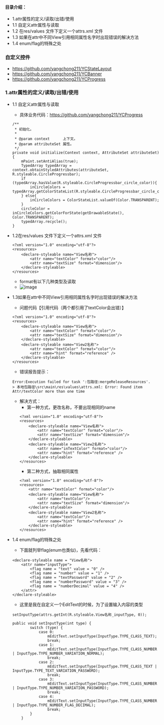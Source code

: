 #### 目录介绍：
- 1.attr属性的定义/读取/出错/使用
- 1.1 自定义attr属性与读取
- 1.2 在res/values 文件下定义一个attrs.xml 文件
- 1.3 如果在attr中不同View引用相同属性名字时出现错误的解决方法
- 1.4 enum/flag的特殊之处

### 自定义控件
- https://github.com/yangchong211/YCStateLayout
- https://github.com/yangchong211/YCBanner
- https://github.com/yangchong211/YCProgress


### 1.attr属性的定义/读取/出错/使用
* 1.1 自定义attr属性与读取
    - 具体业务代码：https://github.com/yangchong211/YCProgress
    ```
    /**
     * 初始化。
     *
     * @param context      上下文。
     * @param attributeSet 属性。
     */
    private void initialize(Context context, AttributeSet attributeSet) {
        mPaint.setAntiAlias(true);
        TypedArray typedArray = context.obtainStyledAttributes(attributeSet, R.styleable.CircleProgressbar);
        if (typedArray.hasValue(R.styleable.CircleProgressbar_circle_color)){
            inCircleColors = typedArray.getColorStateList(R.styleable.CircleProgressbar_circle_color);
        } else{
            inCircleColors = ColorStateList.valueOf(Color.TRANSPARENT);
        }
        circleColor = inCircleColors.getColorForState(getDrawableState(), Color.TRANSPARENT);
        typedArray.recycle();
    }
    ```


* 1.2在res/values 文件下定义一个attrs.xml 文件
    ```
    <?xml version="1.0" encoding="utf-8"?> 
    <resources> 
        <declare-styleable name="View名称"> 
            <attr name="textColor" format="color"/> 
            <attr name="textSize" format="dimension"/>
        </declare-styleable>
    </resources>
    ```
	* format有以下几种类型及读取
	* ![image](https://upload-images.jianshu.io/upload_images/4432347-9310dfbba440a4d0.png?imageMogr2/auto-orient/strip%7CimageView2/2/w/1240)




* 1.3如果在attr中不同View引用相同属性名字时出现错误的解决方法
	* 问题代码【引用代码（两个都引用了textColor会出错）】
    ```
    <?xml version="1.0" encoding="utf-8"?> 
    <resources> 
        <declare-styleable name="View名称"> 
            <attr name="textColor" format="color"/> 
            <attr name="textSize" format="dimension"/>
        </declare-styleable>
        <declare-styleable name="View2名称"> 
            <attr name="textColor" format="color"/> 
            <attr name="hint" format="reference" />
        </declare-styleable>
    </resources>
    ```
	* 错误报告提示：
    ```
    Error:Execution failed for task ':包路径:mergeReleaseResources'.
    > 本地包路径\src\main\res\values\attrs.xml: Error: Found item Attr/textColor more than one time
    ```
	* 解决方式：
		* 第一种方式，更改名称，不要出现相同的name
        ```
        <?xml version="1.0" encoding="utf-8"?>
        <resources>
            <declare-styleable name="View名称">
                <attr name="textColor" format="color"/>
                <attr name="textSize" format="dimension"/>
            </declare-styleable>
            <declare-styleable name="View2名称">
                <attr name="inTextColor" format="color"/>
                <attr name="hint" format="reference" />
            </declare-styleable>
        </resources>
        ```
	    * 第二种方式，抽取相同属性
        ```
        <?xml version="1.0" encoding="utf-8"?> 
        <resources> 
            <attr name="textColor" format="color"/>
            <declare-styleable name="View名称"> 
                <attr name="textColor"/> 
                <attr name="textSize" format="dimension"/>
            </declare-styleable>
            <declare-styleable name="View2名称"> 
                <attr name="textColor"/> 
                <attr name="hint" format="reference" />
            </declare-styleable>
        </resources>
        ```
* 1.4 enum/flag的特殊之处
	* 下面就列举flag(enum也类似)，先看代码：
    ```
    <declare-styleable name = "View名称">
        <attr name="inputType">
            <flag name = "text" value = "0" />
            <flag name = "number" value = "1" />
            <flag name = "textPassword" value = "2" />
            <flag name = "numberPassword" value = "3" />
            <flag name = "numberDecimal" value = "4" />
        </attr>
    </declare-styleable>
    ```
	* 这里是我在自定义一个EditText的时候，为了设置输入内容的类型
    ```
    setInputType(attrs.getInt(R.styleable.View名称_inputType, 0));
    
    public void setInputType(int type) {
            switch (type) {
                case 0:
                    mEditText.setInputType(InputType.TYPE_CLASS_TEXT);
                    break;
                case 1:
                    mEditText.setInputType(InputType.TYPE_CLASS_NUMBER | InputType.TYPE_NUMBER_VARIATION_NORMAL);
                    break;
                case 2:
                    mEditText.setInputType(InputType.TYPE_CLASS_TEXT | InputType.TYPE_TEXT_VARIATION_PASSWORD);
                    break;
                case 3:
                    mEditText.setInputType(InputType.TYPE_CLASS_NUMBER | InputType.TYPE_NUMBER_VARIATION_PASSWORD);
                    break;
                case 4:
                    mEditText.setInputType(InputType.TYPE_CLASS_NUMBER | InputType.TYPE_NUMBER_FLAG_DECIMAL);
                    break;
            }
        }
    ```

